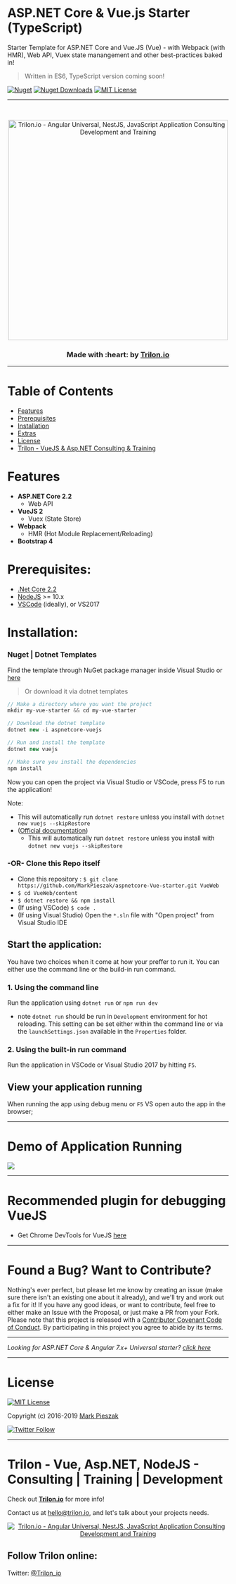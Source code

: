 # ASP.NET Core & Vue.js Starter (TypeScript)


Starter Template for ASP.NET Core and Vue.JS (Vue) - with Webpack (with HMR), Web API, Vuex state manangement and other best-practices baked in! 

> Written in ES6, TypeScript version coming soon!

[![Nuget](https://img.shields.io/nuget/v/aspnetcore-vuejs.svg?style=for-the-badge&color=5b1096)](https://www.nuget.org/packages/aspnetcore-vuejs/)
[![Nuget Downloads](https://img.shields.io/nuget/dt/aspnetcore-vuejs.svg?label=Nuget%20Downloads&style=for-the-badge&color=b31ae7)](https://www.nuget.org/packages/aspnetcore-vuejs/)
[![MIT License](https://img.shields.io/badge/license-MIT-blue.svg?style=for-the-badge&color=e51384)](/LICENSE) 

---

<br>
<p align="center">
  <a href="https://trilon.io" target="_blank">
        <img width="500" height="auto" src="https://trilon.io/trilon-logo-clear.png" alt="Trilon.io - Angular Universal, NestJS, JavaScript Application Consulting Development and Training">
  </a>
</p>


<h3 align="center"> Made with :heart: by <a href="https://trilon.io">Trilon.io</a></h3>

---


# Table of Contents

* [Features](#features)
* [Prerequisites](#prerequisites)
* [Installation](#installation)
* [Extras](#recommended-plugin-for-debugging-vuejs)
* [License](#license)
* [Trilon - VueJS & Asp.NET Consulting & Training](#trilon---vue-aspnet-nodejs---consulting--training--development)

# Features

- **ASP.NET Core 2.2**
  - Web API
- **VueJS 2**
  - Vuex (State Store)
- **Webpack**
  - HMR (Hot Module Replacement/Reloading)
- **Bootstrap 4**

# Prerequisites:
 * [.Net Core 2.2](https://www.microsoft.com/net/download/windows)
 * [NodeJS](https://nodejs.org/) >= 10.x
 * [VSCode](https://code.visualstudio.com/) (ideally), or VS2017

# Installation:

### Nuget | Dotnet Templates

Find the template through NuGet package manager inside Visual Studio or [here](https://www.nuget.org/packages/aspnetcore-vuejs)

> Or download it via dotnet templates

```ts
// Make a directory where you want the project
mkdir my-vue-starter && cd my-vue-starter

// Download the dotnet template
dotnet new -i aspnetcore-vuejs

// Run and install the template
dotnet new vuejs

// Make sure you install the dependencies
npm install
```

Now you can open the project via Visual Studio or VSCode, press F5 to run the application!

Note: 

* This will automatically run `dotnet restore` unless you install with `dotnet new vuejs --skipRestore`
* ([Official documentation](https://docs.microsoft.com/en-us/dotnet/core/tools/dotnet-new?tabs=netcore2x))
   * This will automatically run `dotnet restore` unless you install with `dotnet new vuejs --skipRestore`

### -OR- Clone this Repo itself

 * Clone this repository : `$ git clone https://github.com/MarkPieszak/aspnetcore-Vue-starter.git VueWeb`
 * `$ cd VueWeb/content`
 * `$ dotnet restore && npm install`
 * (If using VSCode) `$ code .` 
 * (If using Visual Studio) Open the `*.sln` file with "Open project" from Visual Studio IDE


## Start the application:
You have two choices when it come at how your preffer to run it. You can either use the command line or the build-in run command.

### 1. Using the command line
Run the application using `dotnet run` or `npm run dev`
- note `dotnet run` should be run in `Development` environment for hot reloading. This setting can be set either within the command line or via the `launchSettings.json` available in the `Properties` folder.
 
### 2. Using the built-in run command
Run the application in VSCode or Visual Studio 2017 by hitting `F5`.

## View your application running
When running the app using debug menu or `F5` VS open auto the app in the browser;

----

# Demo of Application Running

![](./content/repo-example.png)

---

# Recommended plugin for debugging VueJS

- Get Chrome DevTools for VueJS [here](https://chrome.google.com/webstore/detail/vuejs-devtools/nhdogjmejiglipccpnnnanhbledajbpd)

---

# Found a Bug? Want to Contribute?

Nothing's ever perfect, but please let me know by creating an issue (make sure there isn't an existing one about it already), and we'll try and work out a fix for it! If you have any good ideas, or want to contribute, feel free to either make an Issue with the Proposal, or just make a PR from your Fork.
Please note that this project is released with a [Contributor Covenant Code of Conduct](CODE_OF_CONDUCT.md). By participating in this project you agree to abide by its terms.

---

_Looking for ASP.NET Core & Angular 7.x+ Universal starter? [click here](https://github.com/TrilonIO/aspnetcore-angular-universal)_

----

# License

[![MIT License](https://img.shields.io/badge/license-MIT-blue.svg?style=for-the-badge&color=e51384)](/LICENSE) 

Copyright (c) 2016-2019 [Mark Pieszak](https://github.com/MarkPieszak)

[![Twitter Follow](https://img.shields.io/twitter/follow/MarkPieszak.svg?style=social)](https://twitter.com/MarkPieszak)

----

# Trilon - Vue, Asp.NET, NodeJS - Consulting | Training | Development

Check out **[Trilon.io](https://Trilon.io)** for more info! 

Contact us at <hello@trilon.io>, and let's talk about your projects needs.

<p align="center">
  <a href="https://trilon.io" target="_blank">
    <img src="https://trilon.io/trilon-logo-clear.png" alt="Trilon.io - Angular Universal, NestJS, JavaScript Application Consulting Development and Training">
  </a>
</p>

## Follow Trilon online:

Twitter: [@Trilon_io](http://twitter.com/Trilon_io)
